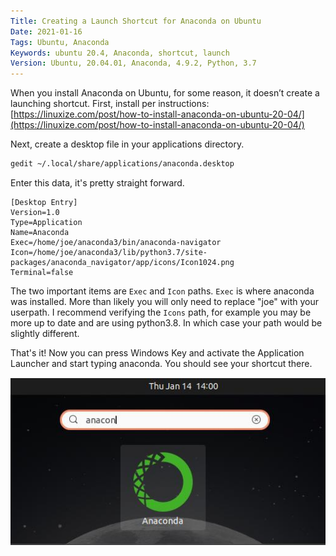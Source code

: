 ```yaml
---
Title: Creating a Launch Shortcut for Anaconda on Ubuntu
Date: 2021-01-16
Tags: Ubuntu, Anaconda
Keywords: ubuntu 20.4, Anaconda, shortcut, launch
Version: Ubuntu, 20.04.01, Anaconda, 4.9.2, Python, 3.7
---
```




When you install Anaconda on Ubuntu, for some reason, it doesn’t create a launching shortcut. First, install per instructions: [https://linuxize.com/post/how-to-install-anaconda-on-ubuntu-20-04/](https://linuxize.com/post/how-to-install-anaconda-on-ubuntu-20-04/)

Next, create a desktop file in your applications directory.
```bash
gedit ~/.local/share/applications/anaconda.desktop
```
Enter this data, it's pretty straight forward.
```plaintext
[Desktop Entry]
Version=1.0
Type=Application
Name=Anaconda
Exec=/home/joe/anaconda3/bin/anaconda-navigator
Icon=/home/joe/anaconda3/lib/python3.7/site-packages/anaconda_navigator/app/icons/Icon1024.png
Terminal=false
```
The two important items are `Exec` and `Icon` paths. `Exec` is where anaconda was installed. More than likely you will only need to replace "joe" with your userpath. I recommend verifying the `Icons` path, for example you may be more up to date and are using python3.8. In which case your path would be slightly different. 

That's it! Now you can press Windows Key and activate the Application Launcher and start typing anaconda. You should see your shortcut there.

![Anaconda Launcher](/images/2021/anaconda-launcher.png)


